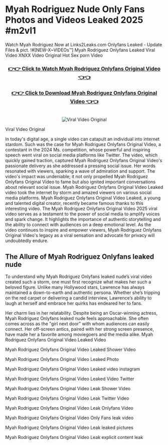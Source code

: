 # Myah Rodriguez Nude Only Fans Photos and Videos Leaked 2025 #m2vl1

Watch Myah Rodriguez Now at Links2Leaks.com Onlyfans Leaked - Update Files & pict. !#[NEW-X~VIDEOs™] Myah Rodriguez Onlyfans Leaked Viral Video XNXX Video Original Hot Sex porn Video
<br>
<div align="center">
<h3><a href="https://links2leaks.com/myahrodriguez" rel="nofollow">👉👉 Click to Watch Myah Rodriguez Onlyfans Original Video 👈👈</a></h3>
<h3><a href="https://links2leaks.com/myahrodriguez" rel="nofollow">👉👉 Click to Download Myah Rodriguez Onlyfans Original Video 👈👈</a></h3>
<br>
<a href="https://links2leaks.com/myahrodriguez" rel="nofollow"><img src="https://i.ibb.co/Gkj2r4b/banner.png" alt="Viral Video Original" style="max-width: 100%; display: inline-block;" data-target="animated-image.originalImage"></a>
</div>

Viral Video Original

In today's digital age, a single video can catapult an individual into internet stardom. Such was the case for Myah Rodriguez Onlyfans Original Video, a contestant in the 2024 Ms. competition, whose powerful and inspiring speech went viral on social media platforms like Twitter.
The video, which quickly gained traction, captured Myah Rodriguez Onlyfans Original Video's passionate delivery as she addressed a pressing social issue. Her words resonated with viewers, sparking a wave of admiration and support. The video's impact was undeniable; it not only propelled Myah Rodriguez Onlyfans Original Video to fame but also ignited important conversations about relevant social issue.
Myah Rodriguez Onlyfans Original Video Leaked video took the internet by storm and amazed viewers on various social media platforms. Myah Rodriguez Onlyfans Original Video Leaked, a young and talented digital creator, recently became famous thanks to this interesting video.
The Myah Rodriguez Onlyfans Original Video 2025 viral video serves as a testament to the power of social media to amplify voices and spark change. It highlights the importance of authentic storytelling and the ability to connect with audiences on a deep emotional level. As the video continues to inspire and empower viewers, Myah Rodriguez Onlyfans Original Video's legacy as a viral sensation and advocate for privacy will undoubtedly endure.

<h2>The Allure of Myah Rodriguez Onlyfans leaked nude</h2>


To understand why Myah Rodriguez Onlyfans leaked nude’s viral video created such a storm, one must first recognize what makes her such a beloved figure. Unlike many Hollywood stars, Lawrence has always maintained a down-to-earth and authentic persona. Whether she’s tripping on the red carpet or delivering a candid interview, Lawrence’s ability to laugh at herself and embrace her quirks has endeared her to fans.

Her charm lies in her relatability. Despite being an Oscar-winning actress, Myah Rodriguez Onlyfans leaked nude feels approachable. She often comes across as the "girl next door" with whom audiences can easily connect. Her off-screen antics, paired with her strong screen presence, have made her a favorite among moviegoers and the media alike.
Myah Rodriguez Onlyfans Original Video Leaked Video

Myah Rodriguez Onlyfans Original Video Leaked Shower Video

Myah Rodriguez Onlyfans Original Video Leaked Photo

Myah Rodriguez Onlyfans Original Video Leaked video instagram

Myah Rodriguez Onlyfans Original Video Leaked Video Twitter

Myah Rodriguez Onlyfans Original Video Leak Shower Video

Myah Rodriguez Onlyfans Original Video Leak Twitter Video

Myah Rodriguez Onlyfans Original Video Leak Onlyfans Video

Myah Rodriguez Onlyfans Original Video Only Fans leak video

Myah Rodriguez Onlyfans Original Video Leak leaked pictures

Myah Rodriguez Onlyfans Original Video Leak explicit content leak